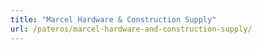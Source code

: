 ```yaml
---
title: "Marcel Hardware & Construction Supply"
url: /pateros/marcel-hardware-and-construction-supply/
---
```

